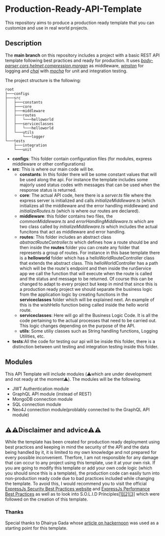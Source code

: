 # Production-Ready-API-Template

This repository aims to produce a production ready template that you can customize and use in real world projects.

## Description

The **main branch** on this repository includes a project with a basic REST API template following best practices and ready for production. It uses [_body-parser_](https://www.npmjs.com/package/body-parser),[_cors_](https://www.npmjs.com/package/cors),[_helmet_](https://www.npmjs.com/package/helmet),[_compression_](https://www.npmjs.com/package/compression),[_morgan_](https://www.npmjs.com/package/morgan) as middleware, [_winston_](https://www.npmjs.com/package/winston) for logging and [_chai_](https://www.chaijs.com/) with [_mocha_](https://mochajs.org/) for unit and integration testing.

The project structure is the following:

```
root
├───configs
├───src
│   ├───constants
│   ├───core
│   ├───middleware
│   ├───routes
│   │   └───helloworld
│   ├───serviceclasses
│   │   └───helloworld
│   └───utils
│       └───logger
└───tests
    ├───integration
    └───unit
```

- **configs**: This folder contain configuration files (for modules, express middleware or other configurations)
- **src**: This is where our main code will be.
  - **constants**: In this folder there will be some constant values that will be used along the api. For instance the template includes some majorly used status codes with messages that can be used when the response status is returned.
  - **core**: The actual API code, here there is a _server.ts_ file where the express server is initialized and calls _initializeMiddleware.ts_ (which initializes all the middleware and the error handling middleware) and _initializeRoutes.ts_ (which is where our routes are declared).
  - **middleware**: this folder contains two files, the _commonMiddleware.ts_ and _errorHandlingMiddleware.ts_ which are two class called by _initializeMiddleware.ts_ which includes the actual funcitons that act as middleware and error handling.
  - **routes**: This folder includes an abstract class _abstractRouteController.ts_ which defines how a route should be and then inside the **routes** folder you can create any folder that represents a group of routes. For instance in this base template there is a **helloworld** folder which has a helloWorldRouteController class that extends the abstract class. This helloWorldController has a path which will be the route's endpoint and then inside the runService app we call the function that will execute when the route is called and the status and message to be returned. Of course this can be changed to adapt to every project but keep in mind that since this is a production ready project we should separate the business logic from the application logic by creating functions in the **serviceclasses** folder which will be explained next. An example of this is the wishHello function being called inside the hello world route.
  - **serviceclasses**: Here will go all the Business Logic Code. It is all the code pertaining to the actual processes that need to be carried out. This logic changes depending on the purpose of the API.
  - **utils**: Some utiliy classes such as String handling functions, Logging Utilities, etc.
- **tests**:All the code for testing our api will be inside this folder, there is a distinction between unit testing and integration testing inside this folder.

## Modules

This API Template will include modules (⚠️which are under development and not ready at the moment⚠️). The modules will be the following.

- JWT Authentication module
- GraphQL API module (instead of REST)
- MongoDB connection module
- SQL connection module
- Neo4J connection module(problably connected to the GraphQL API module)

## ⚠️⚠️Disclaimer and advice⚠️⚠️

While the template has been created for production ready deployment using best practices and keeping in mind the security of the API and the data being handled by it, it is limited to my own knowledge and not prepared for every possible inconvenient. Therfore, I am not responsible for any damage that can occur to any project using this template, use it at your own risk. If you are going to modify this template or add your own code logic (which you should since this is a template), the production code can easily turn into non-production ready code due to bad practices included while changing the template. To avoid this, I would recommend you to visit the official [ExpressJs Security Best Practices website](https://expressjs.com/en/advanced/best-practice-security.html) and [ExpressJs Performance Best Practices](https://expressjs.com/en/advanced/best-practice-performance.html) as well as to look into S.O.L.I.D Principles[[1]](https://itnext.io/brutally-solid-typescript-ba745585f440)[[2]](https://hackernoon.com/solid-principles-made-easy-67b1246bcdf?ref=hackernoon.com)[[3]](https://medium.com/sarccom/is-your-code-solid-enough-part-1-fe1e2cb73894) which were followed on the creation of this template.
### Thanks
Special thanks to Dhairya Gada whose [article on hackernoon](https://hackernoon.com/writing-a-production-ready-express-server-a-step-by-step-guide-2k6732x5) was used as a starting point for this template.
